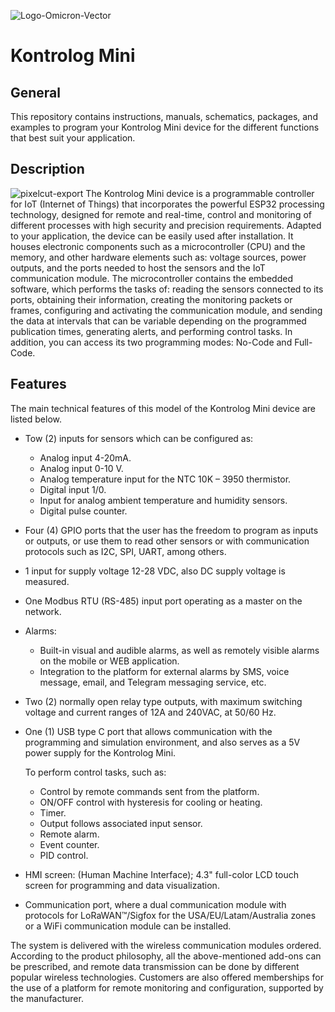 ![Logo-Omicron-Vector](https://github.com/Omicron-IoT-Solutions/Kontrolog/assets/141452095/1d867a2d-2f0b-40eb-bbb9-566f306320ba)
# Kontrolog Mini
## General
This repository contains instructions, manuals, schematics, packages, and examples to program your Kontrolog Mini device for the different functions that best suit your application.

## Description
![pixelcut-export](https://github.com/user-attachments/assets/5934bedf-ee88-4bf1-b35f-92485bf41df4)
The Kontrolog Mini device is a programmable controller for IoT (Internet of Things) that incorporates the powerful ESP32 processing technology, designed for remote and real-time, control and monitoring of different processes with high security and precision requirements. Adapted to your application, the device can be easily used after installation. It houses electronic components such as a microcontroller (CPU) and the memory, and other hardware elements such as: voltage sources, power outputs, and the ports needed to host the sensors and the IoT communication module. The microcontroller contains the embedded software, which performs the tasks of: reading the sensors connected to its ports, obtaining their information, creating the monitoring packets or frames, configuring and activating the communication module, and sending the data at intervals that can be variable depending on the programmed publication times, generating alerts, and performing control tasks. In addition, you can access its two programming modes: No-Code and Full-Code.

## Features

The main technical features of this model of the Kontrolog Mini device are listed below.

- Tow (2) inputs for sensors which can be configured as:
  - Analog input 4-20mA.
  - Analog input 0-10 V.
  - Analog temperature input for the NTC 10K – 3950 thermistor.
  - Digital input 1/0.
  - Input for analog ambient temperature and humidity sensors.
  - Digital pulse counter.
- Four (4) GPIO ports that the user has the freedom to program as inputs or outputs, or use them to read other sensors or with communication protocols such as I2C, SPI, UART, among others.
- 1 input for supply voltage 12-28 VDC, also DC supply voltage is measured.
- One Modbus RTU (RS-485) input port operating as a master on the network.
- Alarms:
  - Built-in visual and audible alarms, as well as remotely visible alarms on the mobile or WEB application.
  - Integration to the platform for external alarms by SMS, voice message, email, and Telegram messaging service, etc.
- Two (2) normally open relay type outputs, with maximum switching voltage and current ranges of 12A and 240VAC, at 50/60 Hz.
- One (1) USB type C port that allows communication with the programming and simulation environment, and also serves as a 5V power supply for the Kontrolog Mini.
    
  To perform control tasks, such as:

  - Control by remote commands sent from the platform. 
  - ON/OFF control with hysteresis for cooling or heating. 
  - Timer.
  - Output follows associated input sensor.
  - Remote alarm.
  - Event counter.
  - PID control. 
- HMI screen: (Human Machine Interface); 4.3" full-color LCD touch screen for programming and data visualization.
- Communication port, where a dual communication module with protocols for LoRaWAN™/Sigfox for the USA/EU/Latam/Australia zones or a WiFi communication module can be installed.
  
The system is delivered with the wireless communication modules ordered. According to the product philosophy, all the above-mentioned add-ons can be prescribed, and remote data transmission can be done by different popular wireless technologies. Customers are also offered memberships for the use of a platform for remote monitoring and configuration, supported by the manufacturer.
